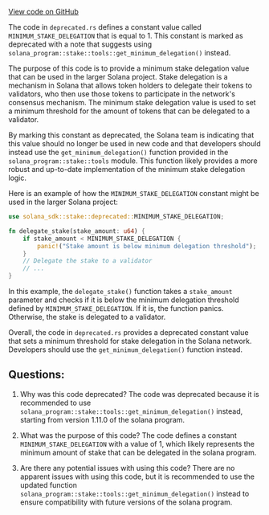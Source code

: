 [View code on GitHub](https://github.com/solana-labs/solana/blob/master/sdk/program/src/stake/deprecated.rs)

The code in `deprecated.rs` defines a constant value called `MINIMUM_STAKE_DELEGATION` that is equal to 1. This constant is marked as deprecated with a note that suggests using `solana_program::stake::tools::get_minimum_delegation()` instead. 

The purpose of this code is to provide a minimum stake delegation value that can be used in the larger Solana project. Stake delegation is a mechanism in Solana that allows token holders to delegate their tokens to validators, who then use those tokens to participate in the network's consensus mechanism. The minimum stake delegation value is used to set a minimum threshold for the amount of tokens that can be delegated to a validator. 

By marking this constant as deprecated, the Solana team is indicating that this value should no longer be used in new code and that developers should instead use the `get_minimum_delegation()` function provided in the `solana_program::stake::tools` module. This function likely provides a more robust and up-to-date implementation of the minimum stake delegation logic. 

Here is an example of how the `MINIMUM_STAKE_DELEGATION` constant might be used in the larger Solana project:

```rust
use solana_sdk::stake::deprecated::MINIMUM_STAKE_DELEGATION;

fn delegate_stake(stake_amount: u64) {
    if stake_amount < MINIMUM_STAKE_DELEGATION {
        panic!("Stake amount is below minimum delegation threshold");
    }
    // Delegate the stake to a validator
    // ...
}
```

In this example, the `delegate_stake()` function takes a `stake_amount` parameter and checks if it is below the minimum delegation threshold defined by `MINIMUM_STAKE_DELEGATION`. If it is, the function panics. Otherwise, the stake is delegated to a validator. 

Overall, the code in `deprecated.rs` provides a deprecated constant value that sets a minimum threshold for stake delegation in the Solana network. Developers should use the `get_minimum_delegation()` function instead.
## Questions: 
 1. Why was this code deprecated?
   The code was deprecated because it is recommended to use `solana_program::stake::tools::get_minimum_delegation()` instead, starting from version 1.11.0 of the solana program.

2. What was the purpose of this code?
   The code defines a constant `MINIMUM_STAKE_DELEGATION` with a value of 1, which likely represents the minimum amount of stake that can be delegated in the solana program.

3. Are there any potential issues with using this code?
   There are no apparent issues with using this code, but it is recommended to use the updated function `solana_program::stake::tools::get_minimum_delegation()` instead to ensure compatibility with future versions of the solana program.
